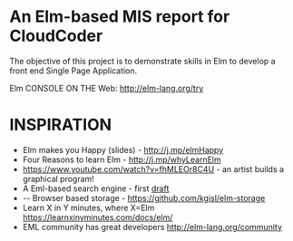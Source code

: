 # An Elm-based MIS report for CloudCoder 

The objective of this project is to demonstrate skills in Elm 
to develop a front end Single Page Application. 

Elm CONSOLE ON THE Web: http://elm-lang.org/try


# INSPIRATION 
- Elm makes you Happy (slides) - http://j.mp/elmHappy
- Four Reasons to learn Elm - http://j.mp/whyLearnElm
- https://www.youtube.com/watch?v=fhMLEOr8C4U - an artist builds a graphical program! 
- A Eml-based search engine - first [draft](/search.eml.md)
-    -- Browser based storage - https://github.com/kgisl/elm-storage
- Learn X in Y minutes, where X=Elm https://learnxinyminutes.com/docs/elm/
- EML community has great developers http://elm-lang.org/community

